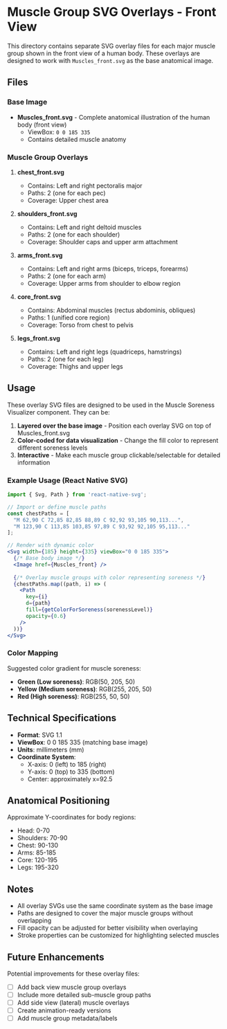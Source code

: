 # Muscle Group SVG Overlays - Front View

This directory contains separate SVG overlay files for each major muscle group shown in the front view of a human body. These overlays are designed to work with `Muscles_front.svg` as the base anatomical image.

## Files

### Base Image
- **Muscles_front.svg** - Complete anatomical illustration of the human body (front view)
  - ViewBox: `0 0 185 335`
  - Contains detailed muscle anatomy

### Muscle Group Overlays

1. **chest_front.svg**
   - Contains: Left and right pectoralis major
   - Paths: 2 (one for each pec)
   - Coverage: Upper chest area

2. **shoulders_front.svg**
   - Contains: Left and right deltoid muscles
   - Paths: 2 (one for each shoulder)
   - Coverage: Shoulder caps and upper arm attachment

3. **arms_front.svg**
   - Contains: Left and right arms (biceps, triceps, forearms)
   - Paths: 2 (one for each arm)
   - Coverage: Upper arms from shoulder to elbow region

4. **core_front.svg**
   - Contains: Abdominal muscles (rectus abdominis, obliques)
   - Paths: 1 (unified core region)
   - Coverage: Torso from chest to pelvis

5. **legs_front.svg**
   - Contains: Left and right legs (quadriceps, hamstrings)
   - Paths: 2 (one for each leg)
   - Coverage: Thighs and upper legs

## Usage

These overlay SVG files are designed to be used in the Muscle Soreness Visualizer component. They can be:

1. **Layered over the base image** - Position each overlay SVG on top of Muscles_front.svg
2. **Color-coded for data visualization** - Change the fill color to represent different soreness levels
3. **Interactive** - Make each muscle group clickable/selectable for detailed information

### Example Usage (React Native SVG)

```jsx
import { Svg, Path } from 'react-native-svg';

// Import or define muscle paths
const chestPaths = [
  "M 62,90 C 72,85 82,85 88,89 C 92,92 93,105 90,113...",
  "M 123,90 C 113,85 103,85 97,89 C 93,92 92,105 95,113..."
];

// Render with dynamic color
<Svg width={185} height={335} viewBox="0 0 185 335">
  {/* Base body image */}
  <Image href={Muscles_front} />
  
  {/* Overlay muscle groups with color representing soreness */}
  {chestPaths.map((path, i) => (
    <Path 
      key={i}
      d={path} 
      fill={getColorForSoreness(sorenessLevel)} 
      opacity={0.6}
    />
  ))}
</Svg>
```

### Color Mapping

Suggested color gradient for muscle soreness:
- **Green (Low soreness)**: RGB(50, 205, 50)
- **Yellow (Medium soreness)**: RGB(255, 205, 50)
- **Red (High soreness)**: RGB(255, 50, 50)

## Technical Specifications

- **Format**: SVG 1.1
- **ViewBox**: 0 0 185 335 (matching base image)
- **Units**: millimeters (mm)
- **Coordinate System**: 
  - X-axis: 0 (left) to 185 (right)
  - Y-axis: 0 (top) to 335 (bottom)
  - Center: approximately x=92.5

## Anatomical Positioning

Approximate Y-coordinates for body regions:
- Head: 0-70
- Shoulders: 70-90
- Chest: 90-130
- Arms: 85-185
- Core: 120-195
- Legs: 195-320

## Notes

- All overlay SVGs use the same coordinate system as the base image
- Paths are designed to cover the major muscle groups without overlapping
- Fill opacity can be adjusted for better visibility when overlaying
- Stroke properties can be customized for highlighting selected muscles

## Future Enhancements

Potential improvements for these overlay files:
- [ ] Add back view muscle group overlays
- [ ] Include more detailed sub-muscle group paths
- [ ] Add side view (lateral) muscle overlays
- [ ] Create animation-ready versions
- [ ] Add muscle group metadata/labels
